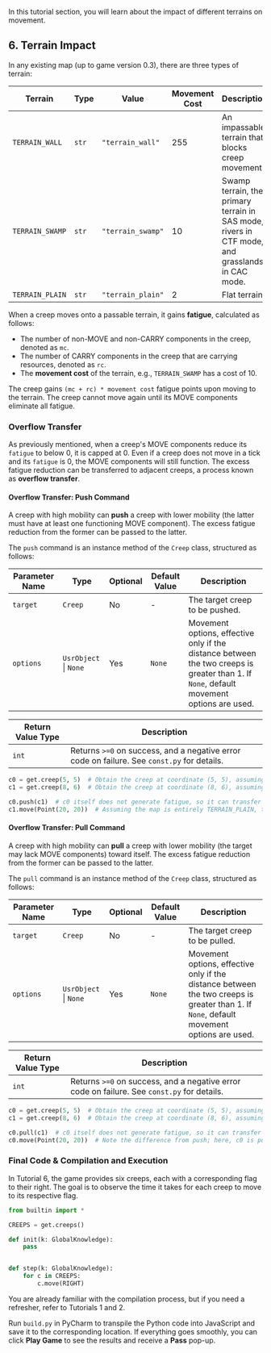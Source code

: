 
In this tutorial section, you will learn about the impact of different terrains on movement.  

## 6. Terrain Impact  

In any existing map (up to game version 0.3), there are three types of terrain:  

| Terrain               | Type      | Value              | Movement Cost | Description                                                                 |
|-----------------------|-----------|--------------------|---------------|-----------------------------------------------------------------------------|
| `TERRAIN_WALL`        | `str`     | `"terrain_wall"`   | 255           | An impassable terrain that blocks creep movement.                          |
| `TERRAIN_SWAMP`       | `str`     | `"terrain_swamp"`  | 10            | Swamp terrain, the primary terrain in SAS mode, rivers in CTF mode, and grasslands in CAC mode. |
| `TERRAIN_PLAIN`       | `str`     | `"terrain_plain"`  | 2             | Flat terrain.                                                               |

When a creep moves onto a passable terrain, it gains **fatigue**, calculated as follows:  
- The number of non-MOVE and non-CARRY components in the creep, denoted as `mc`.  
- The number of CARRY components in the creep that are carrying resources, denoted as `rc`.  
- The **movement cost** of the terrain, e.g., `TERRAIN_SWAMP` has a cost of 10.  

The creep gains `(mc + rc) * movement cost` fatigue points upon moving to the terrain. The creep cannot move again until its MOVE components eliminate all fatigue.  

### Overflow Transfer  
As previously mentioned, when a creep's MOVE components reduce its `fatigue` to below 0, it is capped at 0. Even if a creep does not move in a tick and its `fatigue` is 0, the MOVE components will still function. The excess fatigue reduction can be transferred to adjacent creeps, a process known as **overflow transfer**.  

#### Overflow Transfer: Push Command  
A creep with high mobility can **push** a creep with lower mobility (the latter must have at least one functioning MOVE component). The excess fatigue reduction from the former can be passed to the latter.  

The `push` command is an instance method of the `Creep` class, structured as follows:  

| Parameter Name         | Type                              | Optional | Default Value | Description                                                                 |
|------------------------|-----------------------------------|----------|---------------|-----------------------------------------------------------------------------|
| `target`               | `Creep`                           | No       | -             | The target creep to be pushed.                                              |
| `options`              | `UsrObject` \| `None`             | Yes      | `None`        | Movement options, effective only if the distance between the two creeps is greater than 1. If `None`, default movement options are used. |

| Return Value Type      | Description                                                                 |
|------------------------|-----------------------------------------------------------------------------|
| `int`                  | Returns `>=0` on success, and a negative error code on failure. See `const.py` for details. |

```python
c0 = get.creep(5, 5)  # Obtain the creep at coordinate (5, 5), assuming its recipe is MM  
c1 = get.creep(8, 6)  # Obtain the creep at coordinate (8, 6), assuming its recipe is MAAA  

c0.push(c1)  # c0 itself does not generate fatigue, so it can transfer its overflow to c1.  
c1.move(Point(20, 20))  # Assuming the map is entirely TERRAIN_PLAIN, this generates (3+0)*2=6 fatigue points.  
```  

#### Overflow Transfer: Pull Command  
A creep with high mobility can **pull** a creep with lower mobility (the target may lack MOVE components) toward itself. The excess fatigue reduction from the former can be passed to the latter.  

The `pull` command is an instance method of the `Creep` class, structured as follows:  

| Parameter Name         | Type                              | Optional | Default Value | Description                                                                 |
|------------------------|-----------------------------------|----------|---------------|-----------------------------------------------------------------------------|
| `target`               | `Creep`                           | No       | -             | The target creep to be pulled.                                              |
| `options`              | `UsrObject` \| `None`             | Yes      | `None`        | Movement options, effective only if the distance between the two creeps is greater than 1. If `None`, default movement options are used. |

| Return Value Type      | Description                                                                 |
|------------------------|-----------------------------------------------------------------------------|
| `int`                  | Returns `>=0` on success, and a negative error code on failure. See `const.py` for details. |

```python
c0 = get.creep(5, 5)  # Obtain the creep at coordinate (5, 5), assuming its recipe is MM  
c1 = get.creep(8, 6)  # Obtain the creep at coordinate (8, 6), assuming its recipe is AA  

c0.pull(c1)  # c0 itself does not generate fatigue, so it can transfer its overflow to c1.  
c0.move(Point(20, 20))  # Note the difference from push; here, c0 is pulling c1 (c0 moves first, c1 follows).  
```  

### Final Code & Compilation and Execution  
In Tutorial 6, the game provides six creeps, each with a corresponding flag to their right. The goal is to observe the time it takes for each creep to move to its respective flag.  

```python
from builtin import *

CREEPS = get.creeps()

def init(k: GlobalKnowledge):
    pass


def step(k: GlobalKnowledge):
    for c in CREEPS:
        c.move(RIGHT)
```  

You are already familiar with the compilation process, but if you need a refresher, refer to Tutorials 1 and 2.  

Run `build.py` in PyCharm to transpile the Python code into JavaScript and save it to the corresponding location. If everything goes smoothly, you can click **Play Game** to see the results and receive a **Pass** pop-up.
